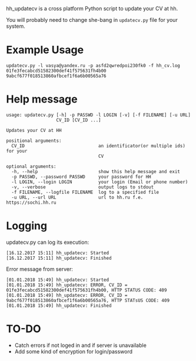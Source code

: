 hh_updatecv is a cross platform Python script to update your CV at hh.

You will probably need to change she-bang in `updatecv.py` file for your system.

# Example Usage

```
updatecv.py -l vasya@yandex.ru -p asfd2qwredpoi230fk0 -f hh_cv.log 01fe3fecabcd51582300def41f575631fh4b00 9abcf677f018513860afbcef1f6a6b00565a76

```

# Help message
```
usage: updatecv.py [-h] -p PASSWD -l LOGIN [-v] [-f FILENAME] [-u URL]
                   CV_ID [CV_ID ...]

Updates your CV at HH

positional arguments:
  CV_ID                            an identificator(or multiple ids) for your
                                   CV

optional arguments:
  -h, --help                       show this help message and exit
  -p PASSWD, --password PASSWD     your password for HH
  -l LOGIN, --login LOGIN          your login (Email or phone number)
  -v, --verbose                    output logs to stdout
  -f FILENAME, --logfile FILENAME  log to a specified file
  -u URL, --url URL                url to hh.ru f.e. https://sochi.hh.ru
```

# Logging
updatecv.py can log its execution:
```
[16.12.2017 15:11] hh_updatecv: Started
[16.12.2017 15:11] hh_updatecv: Finished
```
Error message from server:
```
[01.01.2018 15:49] hh_updatecv: Started
[01.01.2018 15:49] hh_updatecv: ERROR, CV_ID = 01fe3fecabcd51582300def41f575631fh4b00, HTTP STATUS CODE: 409
[01.01.2018 15:49] hh_updatecv: ERROR, CV_ID = 9abcf677f018513860afbcef1f6a6b00565a76, HTTP STATsUS CODE: 409
[01.01.2018 15:49] hh_updatecv: Finished

```

# TO-DO
* Catch errors if not loged in and if server is unavailable
* Add some kind of encryption for login/password
